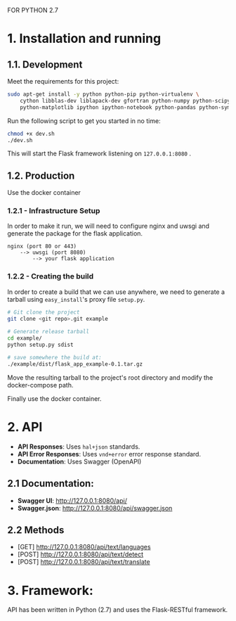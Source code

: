 FOR PYTHON 2.7

# 1. Installation and running
 
## 1.1. Development

Meet the requirements for this project: 

```bash
sudo apt-get install -y python python-pip python-virtualenv \
    cython libblas-dev liblapack-dev gfortran python-numpy python-scipy \
    python-matplotlib ipython ipython-notebook python-pandas python-sympy python-nose
```

Run the following script to get you started in no time:

```bash
chmod +x dev.sh
./dev.sh
```
This will start the Flask framework listening on `127.0.0.1:8080` .

## 1.2. Production

Use the docker container

### 1.2.1 - Infrastructure Setup
In order to make it run, we will need to configure nginx and uwsgi and generate the package for the flask application. 

```
nginx (port 80 or 443) 
    --> uwsgi (port 8080) 
        --> your flask application
```

### 1.2.2 - Creating the build

In order to create a build that we can use anywhere, we need to generate a tarball using `easy_install`'s proxy file `setup.py`. 

```sh
# Git clone the project
git clone <git repo>.git example
 
# Generate release tarball
cd example/
python setup.py sdist

# save somewhere the build at: 
./example/dist/flask_app_example-0.1.tar.gz
```

Move the resulting tarball to the project's root directory and modify the docker-compose path.

Finally use the docker container.
 
 
# 2. API 

- **API Responses**: Uses `hal+json` standards.
- **API Error Responses**: Uses `vnd+error` error response standard.
- **Documentation**: Uses Swagger (OpenAPI)

## 2.1 Documentation: 

 - **Swagger UI**: http://127.0.0.1:8080/api/
 - **Swagger.json**: http://127.0.0.1:8080/api/swagger.json
 
## 2.2 Methods

 - [GET] http://127.0.0.1:8080/api/text/languages
 - [POST] http://127.0.0.1:8080/api/text/detect
 - [POST] http://127.0.0.1:8080/api/text/translate
 
# 3. Framework:

API has been written in Python (2.7) and uses the Flask-RESTful framework.
 

